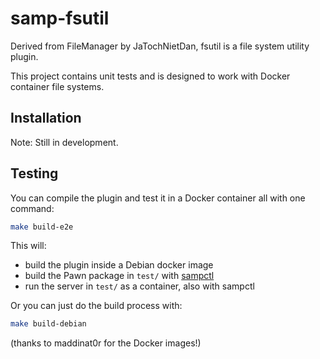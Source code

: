 # samp-fsutil

Derived from FileManager by JaTochNietDan, fsutil is a file system utility plugin.

This project contains unit tests and is designed to work with Docker container file systems.

## Installation

Note: Still in development.

<!-- Simply install to your project:

```bash
sampctl package install Southclaws/samp-fsutil
```

Include in your code and begin using the library:

```pawn
#include <fsutil>
``` -->

## Testing

You can compile the plugin and test it in a Docker container all with one command:

```bash
make build-e2e
```

This will:

* build the plugin inside a Debian docker image
* build the Pawn package in `test/` with [sampctl](http://sampctl.com)
* run the server in `test/` as a container, also with sampctl

Or you can just do the build process with:

```bash
make build-debian
```

(thanks to maddinat0r for the Docker images!)

